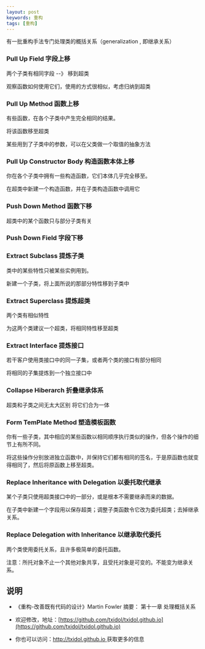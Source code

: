 ```yaml
---
layout: post
keywords: 重构
tags: [重构]
---
```


有一批重构手法专门处理类的概括关系（generalization , 即继承关系）

### Pull Up Field 字段上移

两个子类有相同字段 --》 移到超类

观察函数如何使用它们，使用的方式很相似，考虑归纳到超类

### Pull Up Method 函数上移

有些函数，在各个子类中产生完全相同的结果。

将该函数移至超类

某些用到了子类中的参数，可以在父类做一个取值的抽象方法

### Pull Up Constructor Body 构造函数本体上移

你在各个子类中拥有一些构造函数，它们本体几乎完全移至。

在超类中新建一个构造函数，并在子类构造函数中调用它

### Push Down Method 函数下移

超类中的某个函数只与部分子类有关 

### Push Down Field 字段下移

### Extract Subclass 提炼子类

类中的某些特性只被某些实例用到。

新建一个子类，将上面所说的那部分特性移到子类中

### Extract Superclass 提炼超类

两个类有相似特性

为这两个类建议一个超类，将相同特性移至超类

### Extract Interface 提炼接口

若干客户使用类接口中的同一子集，或者两个类的接口有部分相同

将相同的子集提炼到一个独立接口中

### Collapse Hiberarch 折叠继承体系

超类和子类之间无太大区别 将它们合为一体

### Form TemPlate Method 塑造模板函数

你有一些子类，其中相应的某些函数以相同顺序执行类似的操作，但各个操作的细节上有所不同。

将这些操作分别放进独立函数中，并保持它们都有相同的签名，于是原函数也就变得相同了，然后将原函数上移至超类。

### Replace Inheritance with Delegation 以委托取代继承

某个子类只使用超类接口中的一部分，或是根本不需要继承而来的数据。

在子类中新建一个字段用以保存超类；调整子类函数令它改为委托超类；去掉继承关系。

### Replace Delegation with Inheritance 以继承取代委托

两个类使用委托关系，且许多极简单的委托函数。

注意：所托对象不止一个其他对象共享，且受托对象是可变的。不能变为继承关系。


说明
----
- 《重构-改善既有代码的设计》Martin Fowler 摘要： 第十一章 处理概括关系

- 欢迎修改，地址：[https://github.com/txidol/txidol.github.io](https://github.com/txidol/txidol.github.io)

- 你也可以访问：[http://txidol.github.io ](http://txidol.github.io) 获取更多的信息
